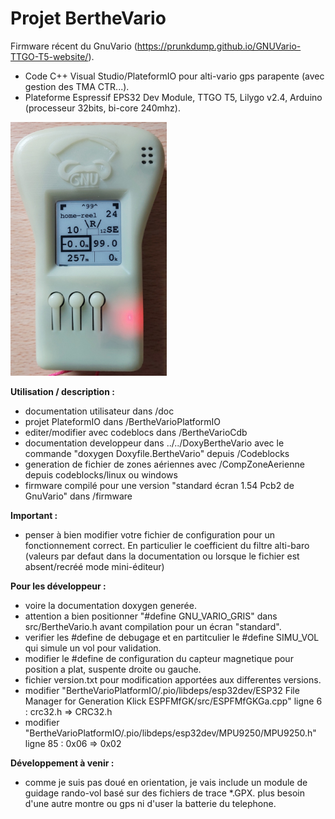 # Projet BertheVario
Firmware récent du GnuVario (https://prunkdump.github.io/GNUVario-TTGO-T5-website/).
- Code C++ Visual Studio/PlateformIO pour alti-vario gps parapente (avec gestion des TMA CTR...).
- Plateforme Espressif EPS32 Dev Module, TTGO T5, Lilygo v2.4, Arduino (processeur 32bits, bi-core 240mhz).

<img src="./GnuVario-Firmware-BertheVario.jpg" width="250"/>

**Utilisation / description :**
- documentation utilisateur dans /doc
- projet PlateformIO dans /BertheVarioPlatformIO
- editer/modifier avec codeblocs dans /BertheVarioCdb
- documentation developpeur dans ../../DoxyBertheVario avec le commande "doxygen Doxyfile.BertheVario" depuis /Codeblocks
- generation de fichier de zones aériennes avec /CompZoneAerienne depuis codeblocks/linux ou windows
- firmware compilé pour une version "standard écran 1.54 Pcb2 de GnuVario" dans /firmware

**Important :**
- penser à bien modifier votre fichier de configuration pour un fonctionnement correct. En particulier le coefficient du filtre alti-baro (valeurs par defaut dans la documentation ou lorsque le fichier est absent/recréé mode mini-éditeur)

**Pour les développeur :**
- voire la documentation doxygen generée.
- attention a bien positionner "#define GNU_VARIO_GRIS" dans src/BertheVario.h avant compilation pour un écran "standard".
- verifier les #define de debugage et en partitculier le #define SIMU_VOL qui simule un vol pour validation.
- modifier le #define de configuration du capteur magnetique pour position a plat, suspente droite ou gauche.
- fichier version.txt pour modification apportées aux differentes versions.
- modifier "BertheVarioPlatformIO/.pio/libdeps/esp32dev/ESP32 File Manager for Generation Klick ESPFMfGK/src/ESPFMfGKGa.cpp" ligne 6 : crc32.h => CRC32.h
- modifier "BertheVarioPlatformIO/.pio/libdeps/esp32dev/MPU9250/MPU9250.h" ligne 85 : 0x06 => 0x02

**Développement à venir :**
- comme je suis pas doué en orientation, je vais include un module de guidage rando-vol basé sur des fichiers de trace *.GPX. 
plus besoin d'une autre montre ou gps ni d'user la batterie du telephone.
